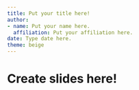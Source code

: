 ```yaml
---
title: Put your title here!
author:
- name: Put your name here.
  affiliation: Put your affiliation here.
date: Type date here.
theme: beige
---
```


# Create slides here!
